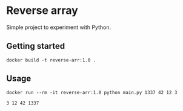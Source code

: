 # Reverse array

Simple project to experiment with Python.

## Getting started

```console
docker build -t reverse-arr:1.0 .
```

## Usage

```console
docker run --rm -it reverse-arr:1.0 python main.py 1337 42 12 3
```

```txt
3 12 42 1337
```
